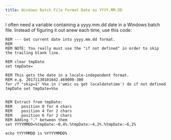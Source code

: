 ```yaml
---
title: Windows Batch File Format Date as YYYY.MM.DD
---
```


I often need a variable containing a yyyy.mm.dd date in a Windows batch file.  Instead of figuring it out anew each time, use this code:

```
REM --- Get current date into yyyy.mm.dd format.
REM
REM NOTE: You really must use the "if not defined" in order to skip the trailing blank line.

REM clear tmpDate
set tmpDate=

REM This gets the date in a locale-independent format.
REM e.g. 20171130101642.469000-300
for /f "skip=1" %%x in ('wmic os get localdatetime') do if not defined tmpDate set tmpDate=%%x


REM Extract from tmpDate:
REM    position 0 for 4 chars
REM    position 4 for 2 chars
REM    position 6 for 2 chars
REM Adding "." between them
set YYYYMMDD=%tmpDate:~0,4%.%tmpDate:~4,2%.%tmpDate:~6,2%

echo YYYYMMDD is %YYYYMMDD%
```
